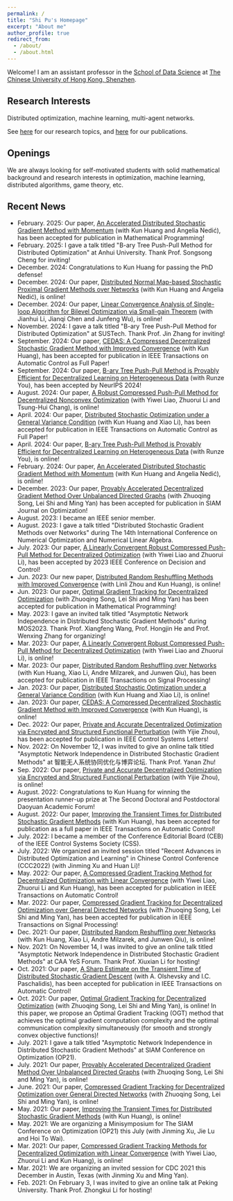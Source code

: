 ```yaml
---
permalink: /
title: "Shi Pu's Homepage"
excerpt: "About me"
author_profile: true
redirect_from: 
  - /about/
  - /about.html
---
```


Welcome! I am an assistant professor in the [School of Data Science](https://sds.cuhk.edu.cn/) at [The Chinese University of Hong Kong, Shenzhen](https://www.cuhk.edu.cn/).

Research Interests
---
Distributed optimization, machine learning, multi-agent networks.

See [here](https://pu-shi.github.io/lab/) for our research topics, and [here](https://pu-shi.github.io/publications/) for our publications.

Openings
---
We are always looking for self-motivated students with solid mathematical background and research interests in optimization, machine learning, distributed algorithms, game theory, etc.


Recent News
---
* February. 2025: Our paper, [An Accelerated Distributed Stochastic Gradient Method with Momentum](https://arxiv.org/pdf/2402.09714.pdf) (with Kun Huang and Angelia Nedić), has been accepted for publication in Mathematical Programming!
* February. 2025: I gave a talk titled "B-ary Tree Push-Pull Method for Distributed Optimization" at Anhui University. Thank Prof. Songsong Cheng for inviting!
* December. 2024: Congratulations to Kun Huang for passing the PhD defense!
* December. 2024: Our paper, [Distributed Normal Map-based Stochastic Proximal Gradient Methods over Networks](https://arxiv.org/pdf/2412.13054) (with Kun Huang and Angelia Nedić), is online!
* December. 2024: Our paper, [Linear Convergence Analysis of Single-loop Algorithm for Bilevel Optimization via Small-gain Theorem](https://arxiv.org/pdf/2412.00659) (with Jianhui Li, Jianqi Chen and Junfeng Wu), is online!
* November. 2024: I gave a talk titled "B-ary Tree Push-Pull Method for Distributed Optimization" at SUSTech. Thank Prof. Jin Zhang for inviting!
* September. 2024: Our paper, [CEDAS: A Compressed Decentralized Stochastic Gradient Method with Improved Convergence](https://ieeexplore.ieee.org/document/10700994) (with Kun Huang), has been accepted for publication in IEEE Transactions on Automatic Control as Full Paper!
* September. 2024: Our paper, [B-ary Tree Push-Pull Method is Provably Efficient for Decentralized Learning on Heterogeneous Data](https://arxiv.org/pdf/2404.05454.pdf) (with Runze You), has been accepted by NeurIPS 2024!
* August. 2024: Our paper, [A Robust Compressed Push-Pull Method for Decentralized Nonconvex Optimization](https://arxiv.org/pdf/2408.01727) (with Yiwei Liao, Zhuorui Li and Tsung-Hui Chang), is online!
* April. 2024: Our paper, [Distributed Stochastic Optimization under a General Variance Condition](https://arxiv.org/abs/2301.12677) (with Kun Huang and Xiao Li), has been accepted for publication in IEEE Transactions on Automatic Control as Full Paper!
* April. 2024: Our paper, [B-ary Tree Push-Pull Method is Provably Efficient for Decentralized Learning on Heterogeneous Data](https://arxiv.org/pdf/2404.05454.pdf) (with Runze You), is online!
* February. 2024: Our paper, [An Accelerated Distributed Stochastic Gradient Method with Momentum](https://arxiv.org/pdf/2402.09714.pdf) (with Kun Huang and Angelia Nedić), is online!
* December. 2023: Our paper, [Provably Accelerated Decentralized Gradient Method Over Unbalanced Directed Graphs](https://arxiv.org/pdf/2107.12065.pdf) (with Zhuoqing Song, Lei Shi and Ming Yan) has been accepted for publication in SIAM Journal on Optimization!
* August. 2023: I became an IEEE senior member.
* August. 2023: I gave a talk titled "Distributed Stochastic Gradient Methods over Networks" during The 14th International Conference on Numerical Optimization and Numerical Linear Algebra.
* July. 2023: Our paper, [A Linearly Convergent Robust Compressed Push-Pull Method for Decentralized Optimization](https://arxiv.org/abs/2303.07091) (with Yiwei Liao and Zhuorui Li), has been accepted by 2023 IEEE Conference on Decision and Control!
* Jun. 2023: Our new paper, [Distributed Random Reshuffling Methods with Improved Convergence](https://arxiv.org/abs/2306.12037) (with Linli Zhou and Kun Huang), is online!
* Jun. 2023: Our paper, [Optimal Gradient Tracking for Decentralized Optimization](https://arxiv.org/pdf/2110.05282.pdf) (with Zhuoqing Song, Lei Shi and Ming Yan) has been accepted for publication in Mathematical Programming!
* May. 2023: I gave an invited talk titled "Asymptotic Network Independence in Distributed Stochastic Gradient Methods" during MOS2023. Thank Prof. Xiangfeng Wang, Prof. Hongjin He and Prof. Wenxing Zhang for organizing!
* Mar. 2023: Our paper, [A Linearly Convergent Robust Compressed Push-Pull Method for Decentralized Optimization](https://arxiv.org/abs/2303.07091) (with Yiwei Liao and Zhuorui Li), is online!
* Mar. 2023: Our paper, [Distributed Random Reshuffling over Networks](https://arxiv.org/pdf/2112.15287.pdf) (with Kun Huang, Xiao Li, Andre Milzarek, and Junwen Qiu), has been accepted for publication in IEEE Transactions on Signal Processing!
* Jan. 2023: Our paper, [Distributed Stochastic Optimization under a General Variance Condition](https://arxiv.org/abs/2301.12677) (with Kun Huang and Xiao Li), is online!
* Jan. 2023: Our paper, [CEDAS: A Compressed Decentralized Stochastic Gradient Method with Improved Convergence](https://arxiv.org/abs/2301.05872) (with Kun Huang), is online!
* Dec. 2022: Our paper, [Private and Accurate Decentralized Optimization via Encrypted and Structured Functional Perturbation](https://arxiv.org/pdf/2209.01756.pdf) (with Yijie Zhou), has been accepted for publication in IEEE Control Systems Letters!
* Nov. 2022: On November 12, I was invited to give an online talk titled "Asymptotic Network Independence in Distributed Stochastic Gradient Methods" at 智能无人系统协同优化与博弈论坛. Thank Prof. Yanan Zhu!
* Sep. 2022: Our paper, [Private and Accurate Decentralized Optimization via Encrypted and Structured Functional Perturbation](https://arxiv.org/pdf/2209.01756.pdf) (with Yijie Zhou), is online!
* August. 2022: Congratulations to Kun Huang for winning the presentation runner-up prize at The Second Doctoral and Postdoctoral Daoyuan Academic Forum!
* August. 2022: Our paper, [Improving the Transient Times for Distributed Stochastic Gradient Methods](https://ieeexplore.ieee.org/document/9865230) (with Kun Huang), has been accepted for publication as a full paper in IEEE Transactions on Automatic Control!
* July. 2022: I became a member of the Conference Editorial Board (CEB) of the IEEE Control Systems Society (CSS).
* July. 2022: We organized an invited session titled "Recent Advances in Distributed Optimization and Learning" in Chinese Control Conference (CCC2022) (with Jinming Xu and Huan Li)!
* May. 2022: Our paper, [A Compressed Gradient Tracking Method for Decentralized Optimization with Linear Convergence](https://ieeexplore.ieee.org/abstract/document/9789732) (with Yiwei Liao, Zhuorui Li and Kun Huang), has been accepted for publication in IEEE Transactions on Automatic Control!
* Mar. 2022: Our paper, [Compressed Gradient Tracking for Decentralized Optimization over General Directed Networks](https://ieeexplore.ieee.org/abstract/document/9737402) (with Zhuoqing Song, Lei Shi and Ming Yan), has been accepted for publication in IEEE Transactions on Signal Processing!
* Dec. 2021: Our paper, [Distributed Random Reshuffling over Networks](https://arxiv.org/pdf/2112.15287.pdf) (with Kun Huang, Xiao Li, Andre Milzarek, and Junwen Qiu), is online!
* Nov. 2021: On November 14, I was invited to give an online talk titled "Asymptotic Network Independence in Distributed Stochastic Gradient Methods" at CAA YeS Forum. Thank Prof. Xiuxian Li for hosting!
* Oct. 2021: Our paper, [A Sharp Estimate on the Transient Time of Distributed Stochastic Gradient Descent](https://arxiv.org/pdf/1906.02702.pdf) (with A. Olshevsky and I.C. Paschalidis), has been accepted for publication in IEEE Transactions on Automatic Control!
* Oct. 2021: Our paper, [Optimal Gradient Tracking for Decentralized Optimization](https://arxiv.org/pdf/2110.05282.pdf) (with Zhuoqing Song, Lei Shi and Ming Yan), is online! In this paper, we propose an Optimal Gradient Tracking (OGT) method that achieves the optimal gradient computation complexity and the optimal communication complexity simultaneously (for smooth and strongly convex objective functions)!
* July. 2021: I gave a talk titled "Asymptotic Network Independence in Distributed Stochastic Gradient Methods" at SIAM Conference on Optimization (OP21).
* July. 2021: Our paper, [Provably Accelerated Decentralized Gradient Method Over Unbalanced Directed Graphs](https://arxiv.org/pdf/2107.12065.pdf) (with Zhuoqing Song, Lei Shi and Ming Yan), is online!
* June. 2021: Our paper, [Compressed Gradient Tracking for Decentralized Optimization over General Directed Networks](https://arxiv.org/pdf/2106.07243.pdf) (with Zhuoqing Song, Lei Shi and Ming Yan), is online!
* May. 2021: Our paper, [Improving the Transient Times for Distributed Stochastic Gradient Methods](https://arxiv.org/pdf/2105.04851.pdf) (with Kun Huang), is online!
* May. 2021: We are organizing a Minisymposium for The SIAM Conference on Optimization (OP21) this July (with Jinming Xu, Jie Lu and Hoi To Wai).
* Mar. 2021: Our paper, [Compressed Gradient Tracking Methods for Decentralized Optimization with Linear Convergence](https://arxiv.org/pdf/2103.13748.pdf) (with Yiwei Liao, Zhuorui Li and Kun Huang), is online!
* Mar. 2021: We are organizing an invited session for CDC 2021 this December in Austin, Texas (with Jinming Xu and Ming Yan).
* Feb. 2021: On February 3, I was invited to give an online talk at Peking University. Thank Prof. Zhongkui Li for hosting!

